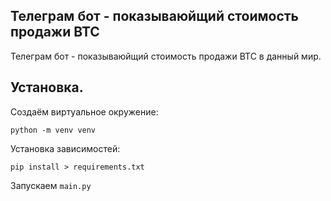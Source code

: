 ## Телеграм бот - показываюйщий стоимость продажи BTC

Телеграм бот - показываюйщий стоимость продажи BTC в данный мир.
## Установка.
Создаём виртуальное окружение:
```
python -m venv venv
```
Установка зависимостей:

```
pip install > requirements.txt
```
Запускаем `main.py`

